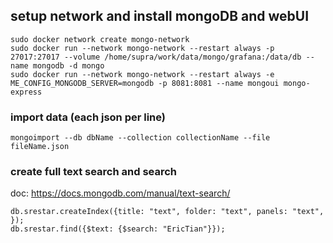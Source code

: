 ## setup network and install mongoDB and webUI
```
sudo docker network create mongo-network  
sudo docker run --network mongo-network --restart always -p 27017:27017 --volume /home/supra/work/data/mongo/grafana:/data/db --name mongodb -d mongo  
sudo docker run --network mongo-network --restart always -e ME_CONFIG_MONGODB_SERVER=mongodb -p 8081:8081 --name mongoui mongo-express  
```

### import data (each json per line)
```
mongoimport --db dbName --collection collectionName --file fileName.json 
```

### create full text search and search 
doc: https://docs.mongodb.com/manual/text-search/
```
db.srestar.createIndex({title: "text", folder: "text", panels: "text", });
db.srestar.find({$text: {$search: "EricTian"}});
```
